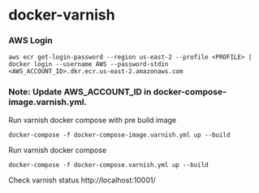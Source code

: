# docker-varnish

### AWS Login

```
aws ecr get-login-password --region us-east-2 --profile <PROFILE> | docker login --username AWS --password-stdin <AWS_ACCOUNT_ID>.dkr.ecr.us-east-2.amazonaws.com
```

### Note: Update AWS_ACCOUNT_ID in docker-compose-image.varnish.yml.


Run varnish docker compose with pre build image

```
docker-compose -f docker-compose-image.varnish.yml up --build
```

Run varnish docker compose

```
docker-compose -f docker-compose.varnish.yml up --build
```

Check varnish status http://localhost:10001/
